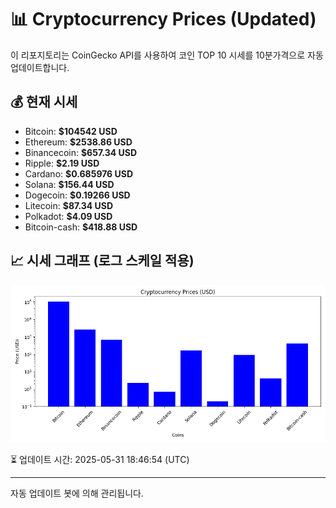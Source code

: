 
# 📊 Cryptocurrency Prices (Updated)

이 리포지토리는 CoinGecko API를 사용하여 코인 TOP 10 시세를 10분가격으로 자동 업데이트합니다.

## 💰 현재 시세
- Bitcoin: **$104542 USD**
- Ethereum: **$2538.86 USD**
- Binancecoin: **$657.34 USD**
- Ripple: **$2.19 USD**
- Cardano: **$0.685976 USD**
- Solana: **$156.44 USD**
- Dogecoin: **$0.19266 USD**
- Litecoin: **$87.34 USD**
- Polkadot: **$4.09 USD**
- Bitcoin-cash: **$418.88 USD**

## 📈 시세 그래프 (로그 스케일 적용)
![Crypto Prices](crypto_prices.png)

⏳ 업데이트 시간: 2025-05-31 18:46:54 (UTC)

---
자동 업데이트 봇에 의해 관리됩니다.
